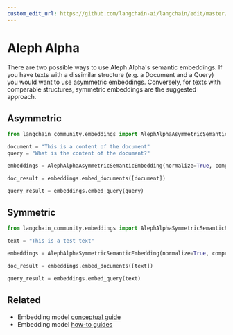 ```yaml
---
custom_edit_url: https://github.com/langchain-ai/langchain/edit/master/docs/docs/integrations/text_embedding/aleph_alpha.ipynb
---
```

# Aleph Alpha

There are two possible ways to use Aleph Alpha's semantic embeddings. If you have texts with a dissimilar structure (e.g. a Document and a Query) you would want to use asymmetric embeddings. Conversely, for texts with comparable structures, symmetric embeddings are the suggested approach.

## Asymmetric


```python
from langchain_community.embeddings import AlephAlphaAsymmetricSemanticEmbedding
```


```python
document = "This is a content of the document"
query = "What is the content of the document?"
```


```python
embeddings = AlephAlphaAsymmetricSemanticEmbedding(normalize=True, compress_to_size=128)
```


```python
doc_result = embeddings.embed_documents([document])
```


```python
query_result = embeddings.embed_query(query)
```

## Symmetric


```python
from langchain_community.embeddings import AlephAlphaSymmetricSemanticEmbedding
```


```python
text = "This is a test text"
```


```python
embeddings = AlephAlphaSymmetricSemanticEmbedding(normalize=True, compress_to_size=128)
```


```python
doc_result = embeddings.embed_documents([text])
```


```python
query_result = embeddings.embed_query(text)
```


## Related

- Embedding model [conceptual guide](/docs/concepts/#embedding-models)
- Embedding model [how-to guides](/docs/how_to/#embedding-models)
